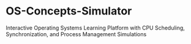 # OS-Concepts-Simulator
Interactive Operating Systems Learning Platform with CPU Scheduling, Synchronization, and Process Management Simulations
